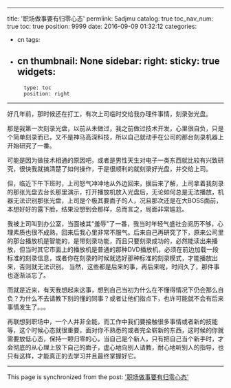 
---
title: '职场做事要有归零心态'
permlink: 5adjmu
catalog: true
toc_nav_num: true
toc: true
position: 9999
date: 2016-09-09 01:32:12
categories:
- cn
tags:
- cn
thumbnail: None
sidebar:
    right:
        sticky: true
widgets:
    -
        type: toc
        position: right
---


好几年前，那时候还在打工，有次上司临时交给我办理件事情，刻录张光盘。

  那是我第一次刻录光盘，以前从未做过，我之前做过技术开发，心里很自负，只是个简单刻录而已，又不是神马高深科技，所以自己就动手在公司的那台刻录机器上开始研究了一番。

  可能是因为做技术相通的原因吧，或者是男性天生对电子一类东西就比较有兴致研究，很快我就搞清楚了如何操作，于是很顺利的就刻录好光盘，并交给上司。

  但，临近下午下班时，上司怒气冲冲地从外边回来，据后来了解，上司拿着我刻录的那张光盘去台长那里演示，打开播放机放入光盘后，无论如何总是无法播放，机器无法识别那张光盘，上司是个极其要面子的人，况且那次还是在大BOSS面前，本想好好的露下脸，结果没想到会那样，总而言之，局面非常尴尬。

  我被上司叫到办公室，当面被其"羞辱"了一番，我当时年轻气盛社会阅历不够，心理素质也很不成熟，回来后我心里非常不服气。后来自己再研究了下，原来公司里的那台播放机是智能的，是带刻录功能，而且只要刻录成功的，必然能读出来播放，但当时其它市面上的播放机是普通的那种DVD播放机，必须在前边加载一段标准的刻录信息，或者你在刻录的时候就选好那种标准的刻录模式，才能播放出来，否则就无法识别。  当然，这些都是后来的事，再后来呢，时间久了，那件事也逐渐淡忘了。

  而就是近来，有天我想起来这事，想到自己当初为什么在不懂得情况下仍会那么自负？为什么不去请教下别的懂的同事？或者让他们指点下，也许可能就不会有后来事情发生了。。。

  再联想到职场中，一个人并非全能，而工作中我们要接触很多事情或者新的技能等，这个时候心态就很重要，面对你不熟悉的或者完全崭新的东西，这时候的你就需要放低心态，保持一颗归零的心，当自己是个新人，只有把自己当个新手时，才会彻底的从心理上放下自己的面子，虚心地向别人请教，耐心地听别人的指导，也只有这样，才能真正的去学习并且最终掌握好它。

- - -

This page is synchronized from the post: ['职场做事要有归零心态'](https://steemit.com/@rivalhw/5adjmu)
